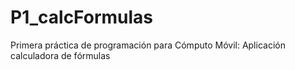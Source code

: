 # P1_calcFormulas
Primera práctica de programación para Cómputo Móvil: Aplicación calculadora de fórmulas
